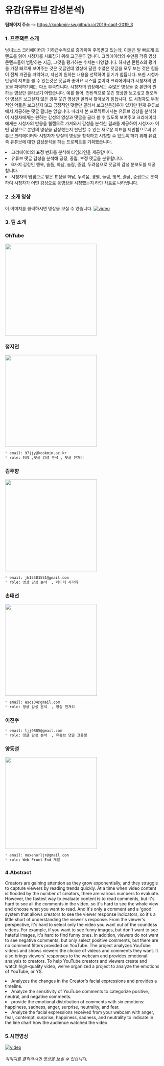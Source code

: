
# 유감(유튜브 감성분석)
**팀페이지 주소** -> https://kookmin-sw.github.io/2019-cap1-2019_3

### 1. 프로잭트 소개

남녀노소 크리에이터가 기하급수적으로 증가하여 주목받고 있는데, 이들은 발 빠르게 트렌드를 읽어 시청자를 사로잡기 위해 고군분투 합니다. 크리에이터의 수만큼 각종 영상 콘텐츠들이 범람하는 지금, 그것을 평가하는 수치는 다양합니다. 하지만 콘텐츠의 평가를 가장 빠르게 보여주는 것은 댓글인데 영상에 달린 수많은 댓글을 모두 보는 것은 힘들어 전체 개관을 파악하고, 자신이 원하는 내용을 선택하여 읽기가 힘듭니다. 또한 시청자 반응의 지표를 볼 수 있는것은 댓글과 좋아요 시스템 뿐이라 크리에이터가 시청자의 반응을 파악하기에는 다소 부족합니다.
시청자의 입장에서는 수많은 영상들 중 본인이 원하는 영상만 골라보기 어렵습니다. 예를 들어, 전반적으로 웃긴 영상만 보고싶고 혐오적인 영상은 보고싶지 않은 경우 웃긴 영상만 골라서 찾아보기 힘듭니다. 또 시청자도 부정적인 악플은 보고싶지 않고 긍정적인 댓글만 골라서 보고싶은경우가 있지만 현재 유튜브에서 제공하는 댓글 필터는 없습니다.
따라서 본 프로젝트에서는 유튜브 영상을 분석하여 시청자에게는 원하는 감성의 영상과 댓글을 골라 볼 수 있도록 보여주고 크리에이터에게는 시청자의 반응을 웹캠으로 가져와서 감성을 분석한 결과를 제공하여 시청자가 어떤 감성으로 본인의 영상을 감상했는지 판단할 수 있는 새로운 지표를 제안함으로써  유튜브 크리에이터와 시청자가 양질의 영상을 창작하고 시청할 수 있도록 하기 위해 유감, 즉 유튜브에 대한 감성분석을 하는 프로젝트를 기획했습니다.

<li> 크리에이터의 표정 변화를 분석해 타임라인을 제공합니다.</li>
<li> 유튜브 댓글 감성을 분석해 긍정, 중립, 부정 댓글을 분류합니다.</li>
<li> 6가지 감정인 행복, 슬픔, 화남, 놀람, 중립, 두려움으로 댓글의 감성 분포도를 제공합니다. </li>
<li> 시청자의 웹캠으로 받은 표정을 화남, 두려움, 경멸, 놀람, 행복, 슬픔, 중립으로 분석하여 시청자가 어떤 감성으로 동영상을 시청했는지 라인 차트로 나타냅니다. </li>

### 2. 소개 영상
이 이미지를 클릭하시면 영상을 보실 수 있습니다.
[![video](./Images/계획UI.png)](https://www.youtube.com/watch?v=MMOWhNwm43I)

### 3. 팀 소개

### OhTube
<img src="https://github.com/kookmin-sw/2019-cap1-2019_3/blob/master/Images/OhTube_Logo.png"  width = "300px" height = "300px"></img>

### 정지연
<img src="https://github.com/kookmin-sw/2019-cap1-2019_3/blob/master/Images/jeong.JPG"  width = "300px" height = "300px"></img>


```markdown
* email: 97jjy@kookmin.ac.kr
* role: 팀장 ,댓글 감성 분석 , 댓글 전처리
```
### 김주향
<img src="https://github.com/kookmin-sw/2019-cap1-2019_3/blob/master/Images/kim.jpeg"   width = "300px" height = "300px"></img>


```markdown
* email: jh15501551@gmail.com
* role: 영상 감성 분석  , 데이터 시각화
```
### 손태선
<img src="https://github.com/kookmin-sw/2019-cap1-2019_3/blob/master/Images/son.jpeg"   width = "300px" height = "300px"></img>

```markdown
* email: escs34@gmail.com
* role: 영상 감성 분석  , 영상 전처리
```

### 이진주


```markdown
* email: ljj9885@gmail.com
* role: 댓글 감성 분석  , 유튜브 댓글 크롤링
```

### 양동철
<img src="https://github.com/kookmin-sw/2019-cap1-2019_3/blob/master/Images/yang.jpeg"  width = "300px" height = "300px"></img>

```markdown
* email: moxenorljr@gmail.com
* role: Web Front End 개발
```

### 4.Abstract
Creators are gaining attention as they grow exponentially, and they struggle to capture viewers by reading trends quickly. At a time when video content is flooded by the number of creators, there are various numbers to evaluate. However, the fastest way to evaluate content is to read comments, but it's hard to see all the comments in the video, so it's hard to see the whole view and choose what you want to read. And it's only a comment and a 'good' system that allows creators to see the viewer response indicators, so it's a little short of understanding the viewer's response. From the viewer's perspective, it's hard to select only the video you want out of the countless videos. For example, if you want to see funny images, but don't want to see hateful images, it's hard to find funny ones. In addition, viewers do not want to see negative comments, but only select positive comments, but there are no comment filters provided on YouTube. The project analyzes YouTube videos and shows viewers the choice of videos and comments they want. It also brings viewers' responses to the webcam and provides emotional analysis to creators. To help YouTube creators and viewers create and watch high-quality video, we've organized a project to analyze the emotions of YouTube, or YS.

<li> Analyzes the changes in the Creator's facial expressions and provides a timeline.</li>
<li> Analyze the sensitivity of YouTube comments to categorize positive, neutral, and negative comments.</li>
<li> provide the emotional distribution of comments with six emotions: happiness, sadness, anger, surprise, neutrality, and fear.</li>
<li> Analyze the facial expressions received from your webcam with anger, fear, contempt, surprise, happiness, sadness, and neutrality to indicate in the line chart how the audience watched the video.</li>

### 5.시연영상
[![video](./Images/계획UI.png)](https://www.youtube.com/watch?v=ypQIRBD6Aeo)
###### 이미지를 클릭하시면 영상을 보실 수 있습니다.
